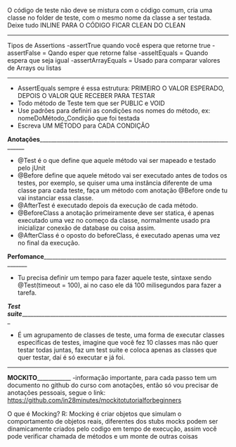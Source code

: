 O código de teste não deve se mistura com o código comum, cria uma classe no folder de teste, com o mesmo nome da classe a ser testada.
Deixe tudo INLINE PARA O CÓDIGO FICAR CLEAN DO CLEAN
_____________________________________________________________________________________________________________________________
Tipos de Assertions 
-assertTrue quando você espera que retorne true
-assertFalse = Qando esper que retorne false
-asseltEquals = Quando espera que seja igual
-assertArrayEquals = Usado para comparar valores de Arrays ou listas
______________________________________________________________________________________________________________________________
- AssertEquals sempre é essa estrutura: PRIMEIRO O VALOR ESPERADO, DEPOIS O VALOR QUE RECEBER PARA TESTAR
- Todo método de Teste tem que ser PUBLIC e VOID
- Use padrões para definiri as condições nos nomes do método, ex: nomeDoMétodo_Condição que foi testada
- Escreva UM MÉTODO para CADA CONDIÇÃO

______________________Anotações_______________________________________________________________________________________________
- @Test é o que define que aquele método vai ser mapeado e testado pelo jUnit
- @Before define que aquele método vai ser executado antes de todos os testes, por exemplo, se quiser uma uma instância diferente de uma classe
para cada teste, faça um método com anotação @Before onde tu vai instanciar essa classe.
- @AfterTest é executado depois da execução de cada método.
- @BeforeClass a anotação primeiramente deve ser statica, é apenas executado uma vez no começo da classe, normalmente usado pra inicializar 
conexão de database ou coisa assim.
- @AfterClass é o oposto do beforeClass, é executado apenas uma vez no final da execução.

________________________Perfomance________________________________________________________________________________________________
- Tu precisa definir um tempo para fazer aquele teste, sintaxe sendo @Test(timeout = 100), ai no caso ele dá 100 milisegundos para fazer a tarefa.

_______________________Test suite_________________________________________________________________________________________________
- É um agrupamento de classes de teste, uma forma de executar classes especificas de testes, imagine que você fez 10 classes mas não quer testar todas juntas, faz um test suite
e coloca apenas as classes que quer testar, daí é só executar e já foi.


_______________________________________________________________________________________________________________________________________
__________________________________________________________MOCKITO______________________________________________________________________
-informação importante, para cada passo tem um documento no github do curso com anotações, então só vou precisar de anotações pessoais,
segue o link: https://github.com/in28minutes/mockitotutorialforbeginners

O que é Mocking?
R: Mocking é criar objetos que simulam o comportamento de objetos reais, diferentes dos stubs mocks podem ser dinamicamente criados pelo codigo
em tempo de execução, assim você pode verificar chamada de métodos e um monte de outras coisas


